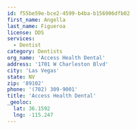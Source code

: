 ```yaml
---
id: f55be59e-bce2-4599-b4ba-b156906dfb02
first_name: Angella
last_name: Figueroa
license: DDS
services:
  - Dentist
category: Dentists
org_name: 'Access Health Dental'
address: '1701 W Charleston Blvd'
city: 'Las Vegas'
state: NV
zip: '89102'
phone: '(702) 309-9001'
title: 'Access Health Dental'
_geoloc:
  lat: 36.1592
  lng: -115.247
---
```

